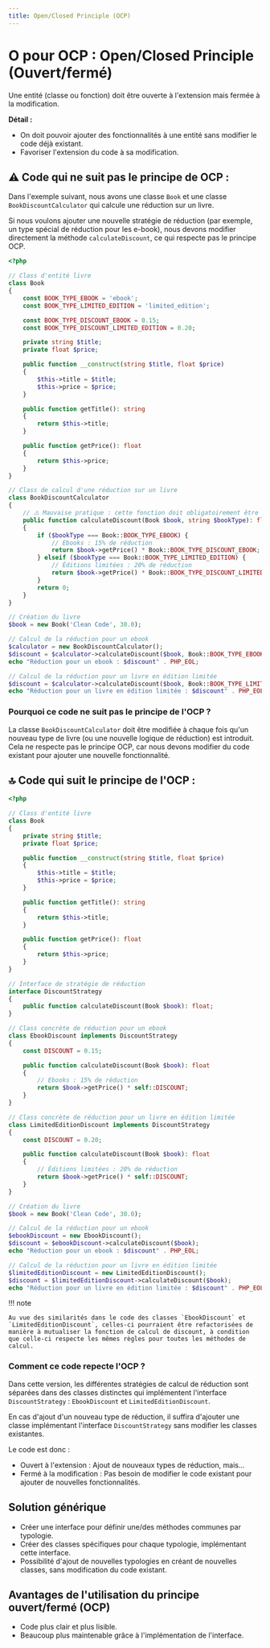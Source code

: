 ```yaml
---
title: Open/Closed Principle (OCP)
---
```


# O pour OCP : Open/Closed Principle (Ouvert/fermé)

Une entité (classe ou fonction) doit être ouverte à l'extension mais fermée à la modification.

**Détail :**

- On doit pouvoir ajouter des fonctionnalités à une entité sans modifier le code déjà existant.
- Favoriser l'extension du code à sa modification.

## ⚠️ Code qui ne suit pas le principe de OCP :

Dans l'exemple suivant, nous avons une classe `Book` et une classe `BookDiscountCalculator` qui calcule une réduction sur un livre. 

Si nous voulons ajouter une nouvelle stratégie de réduction (par exemple, un type spécial de réduction pour les e-book), nous devons modifier directement la méthode `calculateDiscount`, ce qui respecte pas le principe OCP.

```php
<?php

// Class d'entité livre
class Book
{
    const BOOK_TYPE_EBOOK = 'ebook';
    const BOOK_TYPE_LIMITED_EDITION = 'limited_edition';

    const BOOK_TYPE_DISCOUNT_EBOOK = 0.15;
    const BOOK_TYPE_DISCOUNT_LIMITED_EDITION = 0.20;

    private string $title;
    private float $price;

    public function __construct(string $title, float $price)
    {
        $this->title = $title;
        $this->price = $price;
    }

    public function getTitle(): string
    {
        return $this->title;
    }

    public function getPrice(): float
    {
        return $this->price;
    }
}

// Class de calcul d'une réduction sur un livre
class BookDiscountCalculator
{
    // ⚠️ Mauvaise pratique : cette fonction doit obligatoirement être modifier en cas d'ajout d'un nouveau type de réduction 
    public function calculateDiscount(Book $book, string $bookType): float
    {
        if ($bookType === Book::BOOK_TYPE_EBOOK) {
            // Ebooks : 15% de réduction
            return $book->getPrice() * Book::BOOK_TYPE_DISCOUNT_EBOOK; 
        } elseif ($bookType === Book::BOOK_TYPE_LIMITED_EDITION) {
            // Éditions limitées : 20% de réduction
            return $book->getPrice() * Book::BOOK_TYPE_DISCOUNT_LIMITED_EDITION; 
        }
        return 0;
    }
}

// Création du livre
$book = new Book('Clean Code', 30.0);

// Calcul de la réduction pour un ebook
$calculator = new BookDiscountCalculator();
$discount = $calculator->calculateDiscount($book, Book::BOOK_TYPE_EBOOK);
echo "Réduction pour un ebook : $discount" . PHP_EOL;

// Calcul de la réduction pour un livre en édition limitée
$discount = $calculator->calculateDiscount($book, Book::BOOK_TYPE_LIMITED_EDITION);
echo "Réduction pour un livre en édition limitée : $discount" . PHP_EOL;
```

### Pourquoi ce code ne suit pas le principe de l'OCP ?

La classe `BookDiscountCalculator` doit être modifiée à chaque fois qu'un nouveau type de livre (ou une nouvelle logique de réduction) est introduit. Cela ne respecte pas le principe OCP, car nous devons modifier du code existant pour ajouter une nouvelle fonctionnalité.

## 🔝 Code qui suit le principe de l'OCP :

```php
<?php

// Class d'entité livre
class Book
{
    private string $title;
    private float $price;

    public function __construct(string $title, float $price)
    {
        $this->title = $title;
        $this->price = $price;
    }

    public function getTitle(): string
    {
        return $this->title;
    }

    public function getPrice(): float
    {
        return $this->price;
    }
}

// Interface de stratégie de réduction
interface DiscountStrategy
{
    public function calculateDiscount(Book $book): float;
}

// Class concrète de réduction pour un ebook 
class EbookDiscount implements DiscountStrategy
{
    const DISCOUNT = 0.15;

    public function calculateDiscount(Book $book): float
    {
        // Ebooks : 15% de réduction
        return $book->getPrice() * self::DISCOUNT;
    }
}

// Class concrète de réduction pour un livre en édition limitée
class LimitedEditionDiscount implements DiscountStrategy
{
    const DISCOUNT = 0.20;

    public function calculateDiscount(Book $book): float
    {
        // Éditions limitées : 20% de réduction
        return $book->getPrice() * self::DISCOUNT;
    }
}

// Création du livre
$book = new Book('Clean Code', 30.0);

// Calcul de la réduction pour un ebook
$ebookDiscount = new EbookDiscount();
$discount = $ebookDiscount->calculateDiscount($book);
echo "Réduction pour un ebook : $discount" . PHP_EOL;

// Calcul de la réduction pour un livre en édition limitée
$limitedEditionDiscount = new LimitedEditionDiscount();
$discount = $limitedEditionDiscount->calculateDiscount($book);
echo "Réduction pour un livre en édition limitée : $discount" . PHP_EOL;
```

!!! note

    Au vue des similarités dans le code des classes `EbookDiscount` et `LimitedEditionDiscount`, celles-ci pourraient être refactorisées de manière à mutualiser la fonction de calcul de discount, à condition que celle-ci respecte les mêmes règles pour toutes les méthodes de calcul.

### Comment ce code repecte l'OCP ?

Dans cette version, les différentes stratégies de calcul de réduction sont séparées dans des classes distinctes qui implémentent l'interface `DiscountStrategy` : `EbookDiscount` et `LimitedEditionDiscount`.

En cas d'ajout d'un nouveau type de réduction, il suffira d'ajouter une classe implémentant l'interface `DiscountStrategy` sans modifier les classes existantes.

Le code est donc : 

- Ouvert à l'extension : Ajout de nouveaux types de réduction, mais...
- Fermé à la modification : Pas besoin de modifier le code existant pour ajouter de nouvelles fonctionnalités.

## Solution générique

- Créer une interface pour définir une/des méthodes communes par typologie.
- Créer des classes spécifiques pour chaque typologie, implémentant cette interface.
- Possibilité d'ajout de nouvelles typologies en créant de nouvelles classes, sans modification du code existant.

## Avantages de l'utilisation du principe ouvert/fermé (OCP)

- Code plus clair et plus lisible.
- Beaucoup plus maintenable grâce à l'implémentation de l'interface.